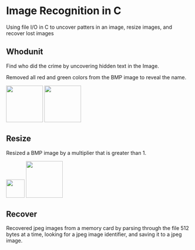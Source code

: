 # Image Recognition in C

Using file I/O in C to uncover patters in an image, resize images, and recover lost images

## Whodunit
Find who did the crime by uncovering hidden text in the Image.

Removed all red and green colors from the BMP image to reveal the name.

<p float="left">
  <img src="/clue.bmp" width="100" />
  <img src="/result.bmp" width="100" /> 
</p>

## Resize

Resized a BMP image by a multiplier that is greater than 1.

<p float="left">
  <img src="/small.bmp" width="50" />
  <img src="/larger.bmp" width="100" /> 
</p>

## Recover

Recovered jpeg images from a memory card by parsing through the file 512 bytes at a time, looking
for a jpeg image identifier, and saving it to a jpeg image.